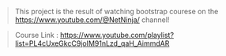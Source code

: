 > This project is the result of watching bootstrap courese on the https://www.youtube.com/@NetNinja/ channel!


> Course Link : 
https://www.youtube.com/playlist?list=PL4cUxeGkcC9joIM91nLzd_qaH_AimmdAR
